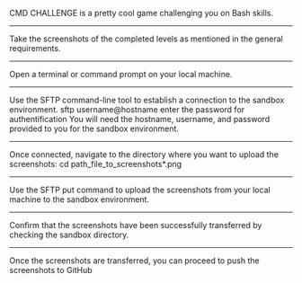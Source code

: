 CMD CHALLENGE is a pretty cool game challenging you on Bash skills.

*****
Take the screenshots of the completed levels as mentioned in the general requirements.
*****
Open a terminal or command prompt on your local machine.
*****
Use the SFTP command-line tool to establish a connection to the sandbox environment.
sftp username@hostname 
enter the password for authentification
You will need the hostname, username, and password provided to you for the sandbox environment.
******
Once connected, navigate to the directory where you want to upload the screenshots:
cd path_file_to_screenshots\*.png
*****
Use the SFTP put command to upload the screenshots from your local machine to the sandbox environment.
*****
Confirm that the screenshots have been successfully transferred by checking the sandbox directory.
*****
Once the screenshots are transferred, you can proceed to push the screenshots to GitHub
